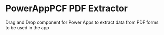 # PowerAppPCF PDF Extractor
Drag and Drop component for Power Apps to extract data from PDF forms to be used in the app
